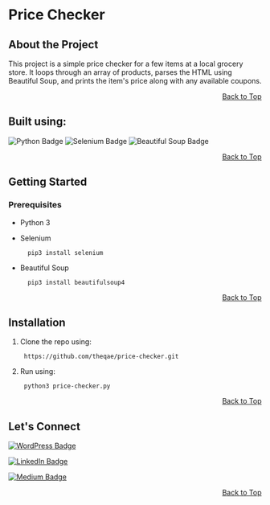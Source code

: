 # Price Checker

## About the Project

This project is a simple price checker for a few items at a local grocery store. It loops through an array of products, parses the HTML using Beautiful Soup, and prints the item's price along with any available coupons.

<div align="right"

[Back to Top](#Price-Checker)

</div>

## Built using:

![Python Badge](https://img.shields.io/badge/python-%233776AB?logo=python&logoColor=%233776AB&labelColor=white&color=blue) 
![Selenium Badge](https://img.shields.io/badge/selenium-%2343B02A?logo=selenium&logoColor=%2343B02A&labelColor=white&color=blue) 
![Beautiful Soup Badge](https://img.shields.io/badge/beautiful%20soup-%232980b9)

<div align="right"

[Back to Top](#Price-Checker)

</div>

## Getting Started

### Prerequisites
- Python 3
- Selenium

        pip3 install selenium
- Beautiful Soup

        pip3 install beautifulsoup4

<div align="right"

[Back to Top](#Price-Checker)

</div>

## Installation

1. Clone the repo using:

        https://github.com/theqae/price-checker.git
2. Run using:

        python3 price-checker.py

<div align="right"

[Back to Top](#Price-Checker)

</div>

## Let's Connect

[![WordPress Badge](https://img.shields.io/badge/The%20Quality%20Assurance%20Engineer-%2321759B?style=social&logo=wordpress&logoColor=%2321759B&labelColor=white&color=blue)](https://theqae.com)

[![LinkedIn Badge](https://img.shields.io/badge/LinkedIn-%230A66C2?style=social&logo=linkedIn&logoColor=%230A66C2&labelColor=white&color=blue)](https://www.linkedin.com/in/sanchezant/)

[![Medium Badge](https://img.shields.io/badge/medium-%23000000?style=social&logo=medium&logoColor=%23000000&labelColor=white&color=blue)](https://theqae.medium.com/)

<div align="right"

[Back to Top](#Price-Checker)

</div>